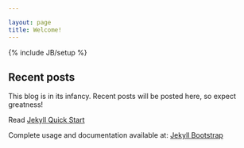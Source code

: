 ```yaml
---

layout: page
title: Welcome!
---
```

{% include JB/setup %}
## Recent posts

This blog is in its infancy. Recent posts will be posted here, so expect greatness!

Read [Jekyll Quick Start](http://jekyllbootstrap.com/usage/jekyll-quick-start.html)

Complete usage and documentation available at: [Jekyll Bootstrap](http://jekyllbootstrap.com)

<!-- ## To-Do

<ul>
<li>Make my blog debut! Will be in place of "Touching Base"
</ul>


-->